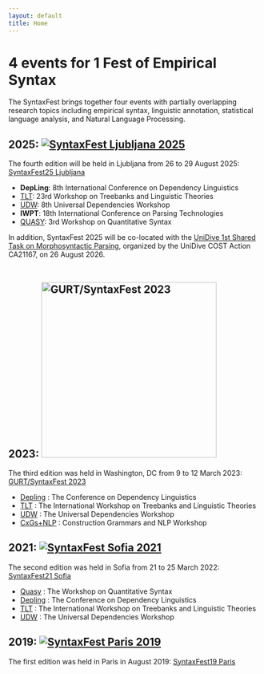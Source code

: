 ```yaml
---
layout: default
title: Home
---
```

# 4 events for 1 Fest of Empirical Syntax

The SyntaxFest brings together four events with partially overlapping research topics including empirical syntax, linguistic annotation, statistical language analysis, and Natural Language Processing.

## 2025: [![SyntaxFest Ljubljana 2025](/images/SyntaxFest.Ljubljana.horizontal.png)](syntaxfest25)

The fourth edition will be held in Ljubljana from 26 to 29 August 2025: [SyntaxFest25 Ljubljana](syntaxfest25/)

* **DepLing**: 8th International Conference on Dependency Linguistics
* [TLT](https://www.korpuslab.uni-hamburg.de/en/tlt2025.html): 23rd Workshop on Treebanks and Linguistic Theories
* [UDW](https://universaldependencies.org/udw25/): 8th Universal Dependencies Workshop
* **IWPT**: 18th International Conference on Parsing Technologies
* [QUASY](https://quansyntax.github.io/quasy2025/index.html): 3rd Workshop on Quantitative Syntax

In addition, SyntaxFest 2025 will be co-located with the [UniDive 1st Shared Task on Morphosyntactic Parsing](https://unidive.lisn.upsaclay.fr/doku.php?id=other-events:msp), organized by the UniDive COST Action CA21167, on 26 August 2026.
<br>
<br>


## 2023: [<img src="https://github.com/syntaxfest/syntaxfest.github.io/raw/master/images/GURT.syntaxfest.DC.horizontal.png" alt="GURT/SyntaxFest 2023" width="350"/>](https://gurt.georgetown.edu/gurt-2023/)

The third edition was held in Washington, DC from 9 to 12 March 2023: [GURT/SyntaxFest 2023](https://gurt.georgetown.edu/gurt-2023/)

* [Depling](https://depling.org/) : The Conference on Dependency Linguistics
* [TLT](https://cl.indiana.edu/tlt2023/) : The International Workshop on Treebanks and Linguistic Theories 
* [UDW](https://universaldependencies.org/udw23/) : The Universal Dependencies Workshop
* [CxGs+NLP](https://sites.google.com/view/cxgsnlpworkshop) : Construction Grammars and NLP Workshop

## 2021: [![SyntaxFest Sofia 2021](/images/syntaxfest.sofia.png)](syntaxfest21/)

The second edition was held in Sofia from 21 to 25 March 2022:  [SyntaxFest21 Sofia](https://syntaxfest.github.io/syntaxfest21/)

* [Quasy](https://quasy-2021.webnode.cz/) : The Workshop on Quantitative Syntax
* [Depling](https://depling.org/depling2021/) : The Conference on Dependency Linguistics
* [TLT](https://tlt2021.phil.hhu.de/) : The International Workshop on Treebanks and Linguistic Theories 
* [UDW](https://universaldependencies.org/udw21/) : The Universal Dependencies Workshop

## 2019: [![SyntaxFest Paris 2019](/images/syntaxfest.paris.png)](syntaxfest19)

The first edition was held in Paris in August 2019: [SyntaxFest19 Paris](syntaxfest19/)







